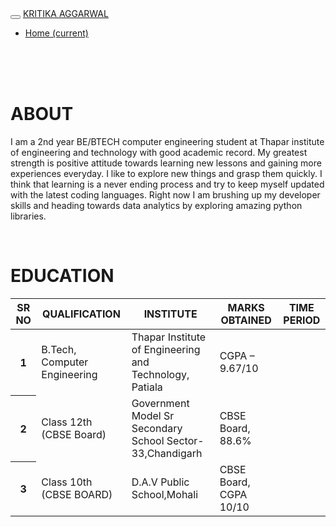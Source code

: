 <!DOCTYPE HTML>
<head>
	<title>homepage</title>
	<link rel="stylesheet" href="https://stackpath.bootstrapcdn.com/bootstrap/4.3.1/css/bootstrap.min.css" integrity="sha384-ggOyR0iXCbMQv3Xipma34MD+dH/1fQ784/j6cY/iJTQUOhcWr7x9JvoRxT2MZw1T" crossorigin="anonymous">
<script src="https://code.jquery.com/jquery-3.3.1.slim.min.js" integrity="sha384-q8i/X+965DzO0rT7abK41JStQIAqVgRVzpbzo5smXKp4YfRvH+8abtTE1Pi6jizo" crossorigin="anonymous"></script>

<script src="https://cdnjs.cloudflare.com/ajax/libs/popper.js/1.14.7/umd/popper.min.js" integrity="sha384-UO2eT0CpHqdSJQ6hJty5KVphtPhzWj9WO1clHTMGa3JDZwrnQq4sF86dIHNDz0W1" crossorigin="anonymous"></script>

<script src="https://stackpath.bootstrapcdn.com/bootstrap/4.3.1/js/bootstrap.min.js" integrity="sha384-JjSmVgyd0p3pXB1rRibZUAYoIIy6OrQ6VrjIEaFf/nJGzIxFDsf4x0xIM+B07jRM" crossorigin="anonymous"></script>
</head>
<body>
	<nav class="navbar navbar-expand-lg navbar-light bg-light">
  <button class="navbar-toggler" type="button" data-toggle="collapse" data-target="#navbarTogglerDemo03" aria-controls="navbarTogglerDemo03" aria-expanded="false" aria-label="Toggle navigation">
    <span class="navbar-toggler-icon"></span>
  </button>
  <a class="navbar-brand" href="#">KRITIKA AGGARWAL</a>

  <div class="collapse navbar-collapse" id="navbarTogglerDemo03">
    <ul class="navbar-nav mr-auto mt-2 mt-lg-0">
      <li class="nav-item active">
        <a class="nav-link" href="#">Home <span class="sr-only">(current)</span></a>
      </li>
      <!-- <li class="nav-item">
        <a class="nav-link" href="#">Link</a>
      </li>
      <li class="nav-item">
        <a class="nav-link disabled" href="#">Disabled</a>
      </li> -->
    </ul>
    <!-- <form class="form-inline my-2 my-lg-0">
      <input class="form-control mr-sm-2" type="search" placeholder="Search" aria-label="Search">
      <button class="btn btn-outline-success my-2 my-sm-0" type="submit">Search</button>
    </form> -->
  </div>
</nav>
<br><br><br>
<div class="container">
  <div>
    <h1>ABOUT</h1>
  </div>
<p>
  I am a 2nd year BE/BTECH computer engineering student at Thapar institute of engineering and technology
with good academic record. My greatest strength is positive attitude towards learning new lessons and gaining
more experiences everyday. I like to explore new things and grasp them quickly. I think that learning is a never
ending process and try to keep myself updated with the latest coding languages. Right now I am brushing up my
developer skills and heading towards data analytics by exploring amazing python libraries.

</p>
<br<br><br>
<!-- TABLE -->
<div><h1>EDUCATION</h1></div>
<table class="table table-hover">
  <thead>
    <tr>
      <th scope="col">SR NO</th>
      <th scope="col">QUALIFICATION</th>
      <th scope="col">INSTITUTE</th>
      <th scope="col">MARKS OBTAINED</th>
      <th scope="col">TIME PERIOD</th>
    </tr>
  </thead>
  <tbody>
    <tr>
      <th scope="row">1</th>
      <td>B.Tech, Computer
        Engineering</td>
      <td>Thapar Institute of
        Engineering and
        Technology, Patiala</td>
      <td>CGPA – 9.67/10</td>
    </tr>
    <tr>
      <th scope="row">2</th>
      <td>Class 12th (CBSE Board)</td>
      <td>Government Model Sr Secondary School Sector-33,Chandigarh</td>
      <td>CBSE Board, 88.6%</td>
    </tr>
    <tr>
      <th scope="row">3</th>
      <td>Class 10th (CBSE BOARD)
        </td>
      <td>D.A.V Public School,Mohali</td>
      <td>CBSE Board, CGPA 10/10</td>
    </tr>
  </tbody>
</table>
</div>
</body>
